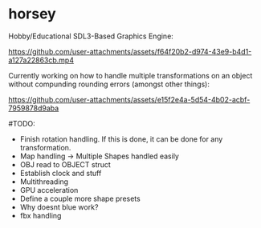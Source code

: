 



# horsey
Hobby/Educational SDL3-Based Graphics Engine:

https://github.com/user-attachments/assets/f64f20b2-d974-43e9-b4d1-a127a22863cb.mp4

Currently working on how to handle multiple transformations on an object without compunding rounding errors
(amongst other things):

https://github.com/user-attachments/assets/e15f2e4a-5d54-4b02-acbf-7959878d9aba


#TODO:

- Finish rotation handling. If this is done, it can be done for any transformation.
- Map handling -> Multiple Shapes handled easily
- OBJ read to OBJECT struct
- Establish clock and stuff
- Multithreading
- GPU acceleration
- Define a couple more shape presets
- Why doesnt blue work?
- fbx handling
